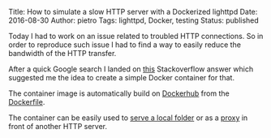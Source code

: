 Title: How to simulate a slow HTTP server with a Dockerized lighttpd
Date: 2016-08-30
Author: pietro
Tags: lighttpd, Docker, testing
Status: published

Today I had to work on an issue related to troubled HTTP connections.
So in order to reproduce such issue I had to find a way to easily reduce the bandwidth of the HTTP transfer.

After a quick Google search I landed on [this](http://stackoverflow.com/a/13656825/143819) Stackoverflow answer 
which suggested me the idea to create a simple Docker container for that.

The container image is automatically build on [Dockerhub](https://hub.docker.com/r/pbertera/lighttpd-throttle/) from the [Dockerfile](https://github.com/pbertera/dockerfiles/blob/master/lighttpd-throttle/Dockerfile).

The container can be easily used to [serve a local folder](https://github.com/pbertera/dockerfiles/tree/master/lighttpd-throttle#server-mode) or as a [proxy](https://github.com/pbertera/dockerfiles/tree/master/lighttpd-throttle#proxy-mode) in front of another HTTP server.
